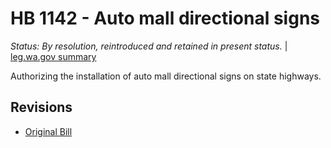 # HB 1142 - Auto mall directional signs
*Status: By resolution, reintroduced and retained in present status.* | [leg.wa.gov summary](https://app.leg.wa.gov/billsummary?BillNumber=1142&Year=2021)

Authorizing the installation of auto mall directional signs on state highways.

## Revisions
* [Original Bill](1/)